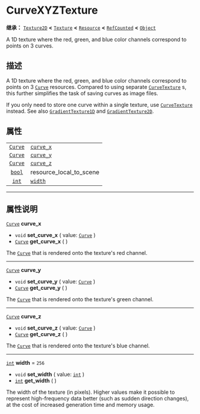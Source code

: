 <!-- ⚠ 请勿编辑本文件 ⚠ -->
<!-- 本文档使用脚本从 WeDot 引擎源码仓库生成。 -->
<!-- 生成脚本：https://github.com/WeDot-Engine/WeDot/tree/4.3/doc/tools/make_md.py； -->
<!-- 原文件：https://github.com/WeDot-Engine/WeDot/tree/4.3/doc/classes/CurveXYZTexture.xml。 -->

<div id="_class_curvexyztexture"></div>

# CurveXYZTexture

**继承：** [`Texture2D`](class_texture2d.md) **<** [`Texture`](class_texture.md) **<** [`Resource`](class_resource.md) **<** [`RefCounted`](class_refcounted.md) **<** [`Object`](class_object.md)

A 1D texture where the red, green, and blue color channels correspond to points on 3 curves.

## 描述

A 1D texture where the red, green, and blue color channels correspond to points on 3 [`Curve`](class_curve.md) resources. Compared to using separate [`CurveTexture`](class_curvetexture.md) s, this further simplifies the task of saving curves as image files.

If you only need to store one curve within a single texture, use [`CurveTexture`](class_curvetexture.md) instead. See also [`GradientTexture1D`](class_gradienttexture1d.md) and [`GradientTexture2D`](class_gradienttexture2d.md).

## 属性

|||
|:-:|:--|
| [`Curve`](class_curve.md) | [`curve_x`](#class_curvexyztexture_property_curve_x) |                                                                                      |
| [`Curve`](class_curve.md) | [`curve_y`](#class_curvexyztexture_property_curve_y) |                                                                                      |
| [`Curve`](class_curve.md) | [`curve_z`](#class_curvexyztexture_property_curve_z) |                                                                                      |
| [`bool`](class_bool.md)   | resource_local_to_scene                              | ``false`` (overrides [`Resource`](#class_resource_property_resource_local_to_scene)) |
| [`int`](class_int.md)     | [`width`](#class_curvexyztexture_property_width)     | ``256``                                                                              |

<!-- rst-class:: classref-section-separator -->

---

## 属性说明

<div id="_class_curvexyztexture_property_curve_x"></div>

[`Curve`](class_curve.md) **curve_x** <div id="class_curvexyztexture_property_curve_x"></div>

- `void` **set_curve_x** ( value: [`Curve`](class_curve.md) )
- [`Curve`](class_curve.md) **get_curve_x** ( )

The [`Curve`](class_curve.md) that is rendered onto the texture's red channel.

<!-- rst-class:: classref-item-separator -->

---

<div id="_class_curvexyztexture_property_curve_y"></div>

[`Curve`](class_curve.md) **curve_y** <div id="class_curvexyztexture_property_curve_y"></div>

- `void` **set_curve_y** ( value: [`Curve`](class_curve.md) )
- [`Curve`](class_curve.md) **get_curve_y** ( )

The [`Curve`](class_curve.md) that is rendered onto the texture's green channel.

<!-- rst-class:: classref-item-separator -->

---

<div id="_class_curvexyztexture_property_curve_z"></div>

[`Curve`](class_curve.md) **curve_z** <div id="class_curvexyztexture_property_curve_z"></div>

- `void` **set_curve_z** ( value: [`Curve`](class_curve.md) )
- [`Curve`](class_curve.md) **get_curve_z** ( )

The [`Curve`](class_curve.md) that is rendered onto the texture's blue channel.

<!-- rst-class:: classref-item-separator -->

---

<div id="_class_curvexyztexture_property_width"></div>

[`int`](class_int.md) **width** = ``256`` <div id="class_curvexyztexture_property_width"></div>

- `void` **set_width** ( value: [`int`](class_int.md) )
- [`int`](class_int.md) **get_width** ( )

The width of the texture (in pixels). Higher values make it possible to represent high-frequency data better (such as sudden direction changes), at the cost of increased generation time and memory usage.

[^virtual]: 本方法通常需要用户覆盖才能生效。
[^const]: 本方法无副作用，不会修改该实例的任何成员变量。
[^vararg]: 本方法除了能接受在此处描述的参数外，还能够继续接受任意数量的参数。
[^constructor]: 本方法用于构造某个类型。
[^static]: 调用本方法无需实例，可直接使用类名进行调用。
[^operator]: 本方法描述的是使用本类型作为左操作数的有效运算符。
[^bitfield]: 这个值是由下列位标志构成位掩码的整数。
[^void]: 无返回值。
